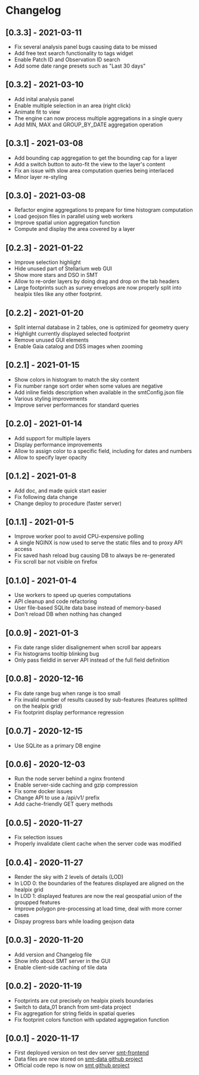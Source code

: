 # Changelog

## [0.3.3] - 2021-03-11
- Fix several analysis panel bugs causing data to be missed
- Add free text search functionality to tags widget
- Enable Patch ID and Observation ID search
- Add some date range presets such as "Last 30 days"

## [0.3.2] - 2021-03-10
- Add inital analysis panel
- Enable multiple selection in an area (right click)
- Animate fit to view
- The engine can now process multiple aggregations in a single query
- Add MIN, MAX and GROUP_BY_DATE aggregation operation

## [0.3.1] - 2021-03-08
- Add bounding cap aggregation to get the bounding cap for a layer
- Add a switch button to auto-fit the view to the layer's content
- Fix an issue with slow area computation queries being interlaced
- Minor layer re-styling

## [0.3.0] - 2021-03-08
- Refactor engine aggregations to prepare for time histogram computation
- Load geojson files in parallel using web workers
- Improve spatial union aggregation function
- Compute and display the area covered by a layer

## [0.2.3] - 2021-01-22
- Improve selection highlight
- Hide unused part of Stellarium web GUI
- Show more stars and DSO in SMT
- Allow to re-order layers by doing drag and drop on the tab headers
- Large footprints such as survey envelops are now properly split into healpix tiles like any other footprint.

## [0.2.2] - 2021-01-20
- Split internal database in 2 tables, one is optimized for geometry query
- Highlight currently displayed selected footprint
- Remove unused GUI elements
- Enable Gaia catalog and DSS images when zooming

## [0.2.1] - 2021-01-15
- Show colors in histogram to match the sky content
- Fix number range sort order when some values are negative
- Add inline fields description when available in the smtConfig.json file
- Various styling improvements
- Improve server performances for standard queries

## [0.2.0] - 2021-01-14
- Add support for multiple layers
- Display performance improvements
- Allow to assign color to a specific field, including for dates and numbers
- Allow to specify layer opacity

## [0.1.2] - 2021-01-8
- Add doc, and made quick start easier
- Fix following data change
- Change deploy to procedure (faster server)

## [0.1.1] - 2021-01-5
- Improve worker pool to avoid CPU-expensive polling
- A single NGINX is now used to serve the static files and to proxy API access
- Fix saved hash reload bug causing DB to always be re-generated
- Fix scroll bar not visible on firefox

## [0.1.0] - 2021-01-4
- Use workers to speed up queries computations
- API cleanup and code refactoring
- User file-based SQLite data base instead of memory-based
- Don't reload DB when nothing has changed

## [0.0.9] - 2021-01-3
- Fix date range slider disalignement when scroll bar appears
- Fix histograms tooltip blinking bug
- Only pass fieldId in server API instead of the full field definition

## [0.0.8] - 2020-12-16
- Fix date range bug when range is too small
- Fix invalid number of results caused by sub-features (features splitted on the healpix grid)
- Fix footprint display performance regression

## [0.0.7] - 2020-12-15
- Use SQLite as a primary DB engine

## [0.0.6] - 2020-12-03
- Run the node server behind a nginx frontend
- Enable server-side caching and gzip compression
- Fix some docker issues
- Change API to use a /api/v1/ prefix
- Add cache-friendly GET query methods

## [0.0.5] - 2020-11-27
- Fix selection issues
- Properly invalidate client cache when the server code was modified

## [0.0.4] - 2020-11-27
- Render the sky with 2 levels of details (LOD)
- In LOD 0: the boundaries of the features displayed are aligned on the healpix grid
- In LOD 1: displayed features are now the real geospatial union of the groupped features
- Improve polygon pre-processing at load time, deal with more corner cases
- Dispay progress bars while loading geojson data

## [0.0.3] - 2020-11-20
- Add version and Changelog file
- Show info about SMT server in the GUI
- Enable client-side caching of tile data

## [0.0.2] - 2020-11-19
- Footprints are cut precisely on healpix pixels boundaries
- Switch to data_01 branch from smt-data project
- Fix aggregation for string fields in spatial queries
- Fix footprint colors function with updated aggregation function

## [0.0.1] - 2020-11-17

- First deployed version on test dev server [smt-frontend](https://smt-frontend.stellarium-web.org/)
- Data files are now stored on [smt-data github project](https://github.com/Stellarium-Labs/smt-data)
- Official code repo is now on [smt github project](https://github.com/Stellarium-Labs/smt)
